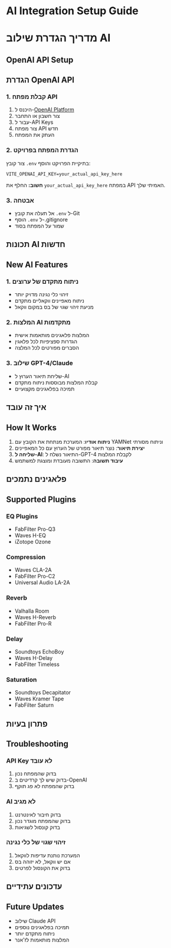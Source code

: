 # AI Integration Setup Guide
# מדריך הגדרת שילוב AI

## OpenAI API Setup
## הגדרת OpenAI API

### 1. קבלת מפתח API
1. היכנס ל-[OpenAI Platform](https://platform.openai.com/)
2. צור חשבון או התחבר
3. עבור ל-API Keys
4. צור מפתח API חדש
5. העתק את המפתח

### 2. הגדרת המפתח בפרויקט
צור קובץ `.env` בתיקיית הפרויקט והוסף:

```env
VITE_OPENAI_API_KEY=your_actual_api_key_here
```

**חשוב:** החלף את `your_actual_api_key_here` במפתח API האמיתי שלך.

### 3. אבטחה
- אל תעלה את קובץ `.env` ל-Git
- הוסף `.env` ל-.gitignore
- שמור על המפתח בסוד

## תכונות AI חדשות
## New AI Features

### 1. ניתוח מתקדם של ערוצים
- זיהוי כלי נגינה מדויק יותר
- ניתוח מאפיינים ווקאליים מתקדם
- מניעת זיהוי שגוי של בס במקום ווקאל

### 2. המלצות AI מתקדמות
- המלצות פלאגינים מותאמות אישית
- הגדרות ספציפיות לכל פלאגין
- הסברים מפורטים לכל המלצה

### 3. שילוב GPT-4/Claude
- שליחת תיאור הערוץ ל-AI
- קבלת המלצות מבוססות ניתוח מתקדם
- תמיכה בפלאגינים מקצועיים

## איך זה עובד
## How It Works

1. **ניתוח אודיו**: המערכת מנתחת את הקובץ עם YAMNet וניתוח מסורתי
2. **יצירת תיאור**: נוצר תיאור מפורט של הערוץ עם כל המאפיינים
3. **שליחה ל-AI**: התיאור נשלח ל-GPT-4 לקבלת המלצות
4. **עיבוד תשובה**: התשובה מעובדת ומוצגת למשתמש

## פלאגינים נתמכים
## Supported Plugins

### EQ Plugins
- FabFilter Pro-Q3
- Waves H-EQ
- iZotope Ozone

### Compression
- Waves CLA-2A
- FabFilter Pro-C2
- Universal Audio LA-2A

### Reverb
- Valhalla Room
- Waves H-Reverb
- FabFilter Pro-R

### Delay
- Soundtoys EchoBoy
- Waves H-Delay
- FabFilter Timeless

### Saturation
- Soundtoys Decapitator
- Waves Kramer Tape
- FabFilter Saturn

## פתרון בעיות
## Troubleshooting

### API Key לא עובד
1. בדוק שהמפתח נכון
2. בדוק שיש לך קרדיטים ב-OpenAI
3. בדוק שהמפתח לא פג תוקף

### AI לא מגיב
1. בדוק חיבור לאינטרנט
2. בדוק שהמפתח מוגדר נכון
3. בדוק קונסול לשגיאות

### זיהוי שגוי של כלי נגינה
1. המערכת נותנת עדיפות לווקאל
2. אם יש ווקאל, לא יזוהה בס
3. בדוק את הקונסול לפרטים

## עדכונים עתידיים
## Future Updates

- שילוב Claude API
- תמיכה בפלאגינים נוספים
- ניתוח מתקדם יותר
- המלצות מותאמות לז'אנר 